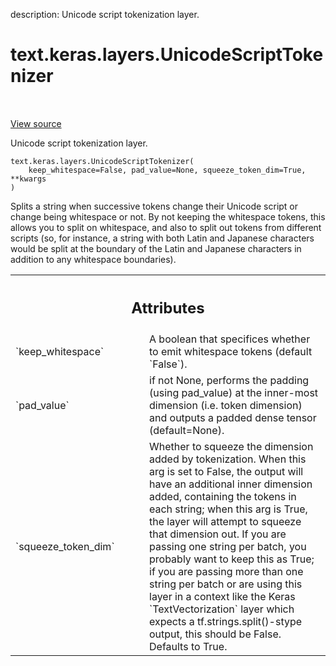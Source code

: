 description: Unicode script tokenization layer.

<div itemscope itemtype="http://developers.google.com/ReferenceObject">
<meta itemprop="name" content="text.keras.layers.UnicodeScriptTokenizer" />
<meta itemprop="path" content="Stable" />
<meta itemprop="property" content="__init__"/>
<meta itemprop="property" content="__new__"/>
</div>

# text.keras.layers.UnicodeScriptTokenizer

<!-- Insert buttons and diff -->

<table class="tfo-notebook-buttons tfo-api nocontent" align="left">

</table>

<a target="_blank" href="https://github.com/tensorflow/text/tree/master/tensorflow_text/python/keras/layers/tokenization_layers.py">View
source</a>

Unicode script tokenization layer.

<pre class="devsite-click-to-copy prettyprint lang-py tfo-signature-link">
<code>text.keras.layers.UnicodeScriptTokenizer(
    keep_whitespace=False, pad_value=None, squeeze_token_dim=True, **kwargs
)
</code></pre>

<!-- Placeholder for "Used in" -->

Splits a string when successive tokens change their Unicode script or change
being whitespace or not. By not keeping the whitespace tokens, this allows you
to split on whitespace, and also to split out tokens from different scripts (so,
for instance, a string with both Latin and Japanese characters would be split at
the boundary of the Latin and Japanese characters in addition to any whitespace
boundaries).

<!-- Tabular view -->

 <table class="responsive fixed orange">
<colgroup><col width="214px"><col></colgroup>
<tr><th colspan="2"><h2 class="add-link">Attributes</h2></th></tr>

<tr>
<td>
`keep_whitespace`
</td>
<td>
A boolean that specifices whether to emit whitespace
tokens (default `False`).
</td>
</tr><tr>
<td>
`pad_value`
</td>
<td>
if not None, performs the padding (using pad_value) at the
inner-most dimension (i.e. token dimension) and outputs a padded dense
tensor (default=None).
</td>
</tr><tr>
<td>
`squeeze_token_dim`
</td>
<td>
Whether to squeeze the dimension added by tokenization.
When this arg is set to False, the output will have an additional inner
dimension added, containing the tokens in each string; when this arg is
True, the layer will attempt to squeeze that dimension out. If you are
passing one string per batch, you probably want to keep this as True; if
you are passing more than one string per batch or are using this layer in
a context like the Keras `TextVectorization` layer which expects a
tf.strings.split()-stype output, this should be False. Defaults to True.
</td>
</tr>
</table>
